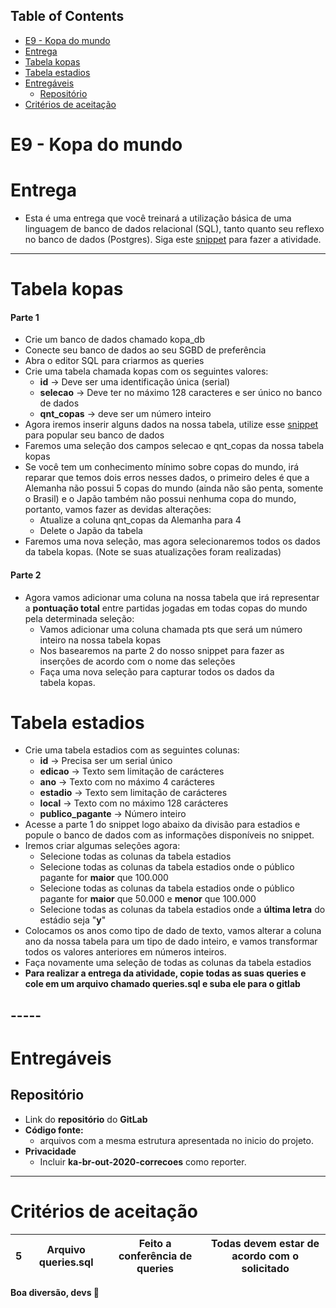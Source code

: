 ﻿## **Table of Contents**
- [E9 - Kopa do mundo](https://npepa32v9l.execute-api.us-east-1.amazonaws.com/v2/?project_id=19989138&filename=python/outubro-20/3a_e_01_kopa_do_mundo.html&ref=master#mcetoc_1evd883pc0)
- [Entrega](https://npepa32v9l.execute-api.us-east-1.amazonaws.com/v2/?project_id=19989138&filename=python/outubro-20/3a_e_01_kopa_do_mundo.html&ref=master#mcetoc_1esj4slvm0)
- [Tabela kopas](https://npepa32v9l.execute-api.us-east-1.amazonaws.com/v2/?project_id=19989138&filename=python/outubro-20/3a_e_01_kopa_do_mundo.html&ref=master#mcetoc_1evd883pc0)
- [Tabela estadios](https://npepa32v9l.execute-api.us-east-1.amazonaws.com/v2/?project_id=19989138&filename=python/outubro-20/3a_e_01_kopa_do_mundo.html&ref=master#mcetoc_1evd883pc0)
- [Entregáveis](https://npepa32v9l.execute-api.us-east-1.amazonaws.com/v2/?project_id=19989138&filename=python/outubro-20/3a_e_01_kopa_do_mundo.html&ref=master#mcetoc_1egvoav555j) 
  - [Repositório](https://npepa32v9l.execute-api.us-east-1.amazonaws.com/v2/?project_id=19989138&filename=python/outubro-20/3a_e_01_kopa_do_mundo.html&ref=master#mcetoc_1egvrpv6k1l4)
- [Critérios de aceitação](https://npepa32v9l.execute-api.us-east-1.amazonaws.com/v2/?project_id=19989138&filename=python/outubro-20/3a_e_01_kopa_do_mundo.html&ref=master#mcetoc_1esj6ecle3)
# **E9 - Kopa do mundo**
# **Entrega**
- Esta é uma entrega que você treinará a utilização básica de uma linguagem de banco de dados relacional (SQL), tanto quanto seu reflexo no banco de dados (Postgres). Siga este [snippet](https://gitlab.com/-/snippets/2123773) para fazer a atividade.
-----
# **Tabela kopas**
#### **Parte 1**
- Crie um banco de dados chamado kopa\_db
- Conecte seu banco de dados ao seu SGBD de preferência
- Abra o editor SQL para criarmos as queries
- Crie uma tabela chamada kopas com os seguintes valores: 
  - **id** -> Deve ser uma identificação única (serial)
  - **selecao** -> Deve ter no máximo 128 caracteres e ser único no banco de dados
  - **qnt\_copas** -> deve ser um número inteiro
- Agora iremos inserir alguns dados na nossa tabela, utilize esse [snippet](https://gitlab.com/-/snippets/2123773) para popular seu banco de dados
- Faremos uma seleção dos campos selecao e qnt\_copas da nossa tabela kopas
- Se você tem um conhecimento mínimo sobre copas do mundo, irá reparar que temos dois erros nesses dados, o primeiro deles é que a Alemanha não possui 5 copas do mundo (ainda não são penta, somente o Brasil) e o Japão também não possui nenhuma copa do mundo, portanto, vamos fazer as devidas alterações: 
  - Atualize a coluna qnt\_copas da Alemanha para 4
  - Delete o Japão da tabela
- Faremos uma nova seleção, mas agora selecionaremos todos os dados da tabela kopas. (Note se suas atualizações foram realizadas)


#### **Parte 2**
- Agora vamos adicionar uma coluna na nossa tabela que irá representar a **pontuação total** entre partidas jogadas em todas copas do mundo pela determinada seleção: 
  - Vamos adicionar uma coluna chamada pts que será um número inteiro na nossa tabela kopas
  - Nos basearemos na parte 2 do nosso snippet para fazer as inserções de acordo com o nome das seleções
  - Faça uma nova seleção para capturar todos os dados da tabela kopas.
# **Tabela estadios**
- Crie uma tabela estadios com as seguintes colunas: 
  - **id** -> Precisa ser um serial único
  - **edicao** -> Texto sem limitação de carácteres
  - **ano** -> Texto com no máximo 4 carácteres
  - **estadio** -> Texto sem limitação de carácteres
  - **local** -> Texto com no máximo 128 carácteres
  - **publico\_pagante** -> Número inteiro
- Acesse a parte 1 do snippet logo abaixo da divisão para estadios e popule o banco de dados com as informações disponíveis no snippet.
- Iremos criar algumas seleções agora: 
  - Selecione todas as colunas da tabela estadios 
  - Selecione todas as colunas da tabela estadios onde o público pagante for **maior** que 100.000
  - Selecione todas as colunas da tabela estadios onde o público pagante for **maior** que 50.000 e **menor** que 100.000
  - Selecione todas as colunas da tabela estadios onde a **última letra** do estádio seja "**y**"
- Colocamos os anos como tipo de dado de texto, vamos alterar a coluna ano da nossa tabela para um tipo de dado inteiro, e vamos transformar todos os valores anteriores em números inteiros.
- Faça novamente uma seleção de todas as colunas da tabela estadios
- **Para realizar a entrega da atividade, copie todas as suas queries e cole em um arquivo chamado queries.sql e suba ele para o gitlab**
## -----
# **Entregáveis**
## **Repositório**
- Link do **repositório** do **GitLab**
- **Código fonte:** 
  - arquivos com a mesma estrutura apresentada no inicio do projeto.
- **Privacidade** 
  - Incluir **ka-br-out-2020-correcoes** como reporter.
-----
# **Critérios de aceitação**

|5|Arquivo queries.sql|Feito a conferência de queries|**Todas devem estar de acordo com o solicitado**|
| :-: | :-: | :-: | :-: |


**Boa diversão, devs 🦄**






